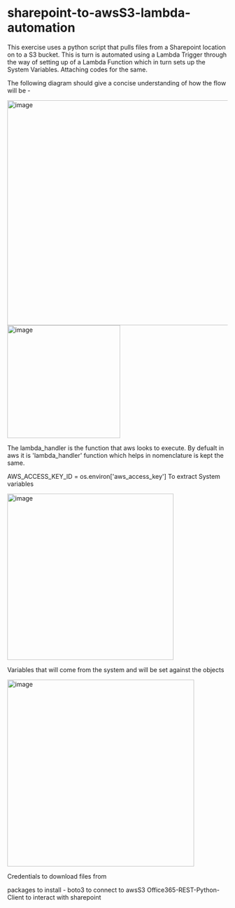 # sharepoint-to-awsS3-lambda-automation

This exercise uses a python script that pulls files from a Sharepoint location on to a S3 bucket. This is turn is automated using a Lambda Trigger through the way of setting up of a Lambda Function which in turn sets up the System Variables. Attaching codes for the same.

The following diagram should give a concise understanding of how the flow will be  -  


<img width="514" alt="image" src="https://github.com/Anuraag022/sharepoint-to-awsS3-lambda-automation/assets/9040716/fd419795-0d45-43ac-a6a6-b0621dcd0225">



<img width="258" alt="image" src="https://github.com/Anuraag022/sharepoint-to-awsS3-lambda-automation/assets/9040716/3da2cae0-5380-4f2e-8733-73ef5e262b55">

The lambda_handler is the function that aws looks to execute. By defualt in aws it is 'lambda_handler' function which helps in nomenclature is kept the same. 

AWS_ACCESS_KEY_ID = os.environ['aws_access_key']
To extract System variables

<img width="380" alt="image" src="https://github.com/Anuraag022/sharepoint-to-awsS3-lambda-automation/assets/9040716/05df78fa-386c-426f-af21-de2f54928013">

Variables that will come from the system and will be set against the objects

<img width="427" alt="image" src="https://github.com/Anuraag022/sharepoint-to-awsS3-lambda-automation/assets/9040716/02e99e83-2099-4dcc-8b11-6e64b93daac3">

Credentials to download files from

packages to install - 
boto3 to connect to awsS3
Office365-REST-Python-Client to interact with sharepoint
